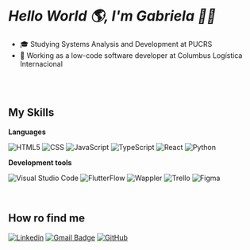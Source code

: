 # *Hello World 🌎, I'm Gabriela 👋🏼*


- 🎓 Studying Systems Analysis and Development at PUCRS
- 💼 Working as a low-code software developer at Columbus Logística Internacional


 <br>
 <br>

## My Skills

**Languages**

![HTML5](https://img.shields.io/badge/-HTML5-333333?style=flat&logo=HTML5)
![CSS](https://img.shields.io/badge/-CSS-333333?style=flat&logo=CSS3&logoColor=1572B6)
![JavaScript](https://img.shields.io/badge/-JavaScript-333333?style=flat&logo=javascript)
![TypeScript](https://img.shields.io/badge/-TypeScript-333333?style=flat&logo=typescript)
![React](https://img.shields.io/badge/-React-333333?style=flat&logo=react)
![Python](https://img.shields.io/badge/-Python-333333?style=flat&logo=python)

**Development tools**

![Visual Studio Code](https://img.shields.io/badge/-Visual%20Studio%20Code-333333?style=flat&logo=visual-studio-code&logoColor=007ACC)
![FlutterFlow](https://img.shields.io/badge/-FluttlerFlow-333333?style=flat&logo=flutterflow&logoColor=007ACC)
![Wappler](https://img.shields.io/badge/-Wappler-333333?style=flat&logo=wappler&logoColor=007ACC)
![Trello](https://img.shields.io/badge/-Trello-333333?style=flat&logo=trello&logoColor=007ACC)
![Figma](https://img.shields.io/badge/-Figma-333333?style=flat&logo=figma&logoColor=007ACC)

<br/>

## How ro find me

[![Linkedin](https://img.shields.io/badge/-username-blue?style=flat-square&logo=Linkedin&logoColor=white&link=https://www.linkedin.com/in/gabriela-leichtweis-2044b723b/)](https://www.linkedin.com/in/gabriela-leichtweis-2044b723b/)
[![Gmail Badge](https://img.shields.io/badge/-seuemail@email.com-006bed?style=flat-square&logo=Gmail&logoColor=white&link=mailto:gabrielaleichtweis@gmail.com.br)](mailto:gabrielaleichtweis@gmail.com)
[![GitHub](https://img.shields.io/github/followers/iuricode?label=follow&style=social)]([LINK-DO-SEU-GITHUB](https://github.com/Gabileichtweis))
